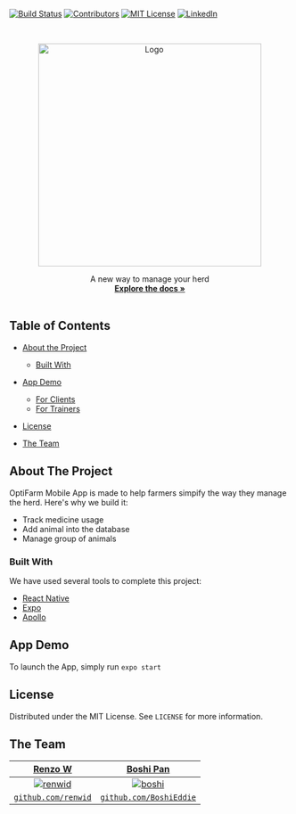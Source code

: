 <!-- PROJECT SHIELDS -->
[![Build Status][build-shield]]()
[![Contributors][contributors-shield]]()
[![MIT License][license-shield]][license-url]
[![LinkedIn][linkedin-shield]][linkedin-url]



<!-- PROJECT LOGO -->
<br />
<p align="center">
  <img src="https://i.imgur.com/bRf4562.png" alt="Logo" width="400" height="400">
  <p align="center">
    A new way to manage your herd
    <br />
    <a href="https://github.com/OptiFarm/optiFarmMobileExpo"><strong>Explore the docs »</strong></a>
    <br />
    <br />
  </p>
</p>



<!-- TABLE OF CONTENTS -->
## Table of Contents

* [About the Project](#about-the-project)
  * [Built With](#built-with)
* [App Demo](#demo)
  * [For Clients](#clients)
  * [For Trainers](#trainers)

* [License](#license)
* [The Team](#team)



<!-- ABOUT THE PROJECT -->
## About The Project

OptiFarm Mobile App is made to help farmers simpify the way they manage the herd. 
Here's why we build it:
* Track medicine usage
* Add animal into the database
* Manage group of animals

### Built With
We have used several tools to complete this project:
* [React Native](https://reactnative.dev/)
* [Expo](https://docs.expo.io/)
* [Apollo](https://www.apollographql.com/docs/)


<!-- App Demo -->
## App Demo

To launch the App, simply run `expo start`


<!-- LICENSE -->
## License

Distributed under the MIT License. See `LICENSE` for more information.



<!-- The Team -->
## The Team

| <a href="https://i.imgur.com/8mkpIBh.jpg" target="_blank">**Renzo W**</a> | <a href="https://i.imgur.com/8mkpIBh.jpg" target="_blank">**Boshi Pan**</a>
| :---: | :---: |
| [![renwid](https://i.imgur.com/8mkpIBh.jpg)](https://github.com/renwid) | [![boshi](https://i.imgur.com/6QYlNFw.jpg)](https://github.com/BoshiEddie) | [![ashley]()](https://github.com/AshleyArmstrongS) | [![conor](https://avatars2.githubusercontent.com/u/47249205?s=400&v=4)](https://github.com/StaringPanda) 
| <a href="http://github.com/renwid" target="_blank">`github.com/renwid`</a> | <a href="http://github.com/BoshiEddie" target="_blank">`github.com/BoshiEddie`</a> 

<!-- MARKDOWN LINKS & IMAGES -->
[build-shield]: https://img.shields.io/badge/build-passing-brightgreen.svg?style=flat-square
[contributors-shield]: https://img.shields.io/badge/contributors-1-orange.svg?style=flat-square
[license-shield]: https://img.shields.io/badge/license-MIT-blue.svg?style=flat-square
[license-url]: https://choosealicense.com/licenses/mit
[linkedin-shield]: https://img.shields.io/badge/-LinkedIn-black.svg?style=flat-square&logo=linkedin&colorB=555
[linkedin-url]: https://linkedin.com/in/othneildrew
[product-screenshot]: https://raw.githubusercontent.com/othneildrew/Best-README-Template/master/screenshot.png
